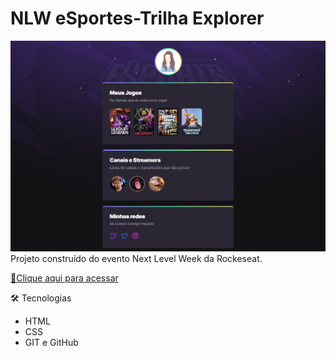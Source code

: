 # NLW eSportes-Trilha Explorer

![preview](./.github/preview.png)
Projeto construído do evento Next Level Week da Rockeseat.

[🔗Clique aqui para acessar](https://danieli01.github.io/NLW-esports-explorer) 

 🛠 Tecnologias

- HTML
- CSS
- GIT e GitHub
